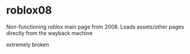 # roblox08

Non-functioning roblox main page from 2008. 
Loads assets/other pages directly from the wayback machine

extremely broken
